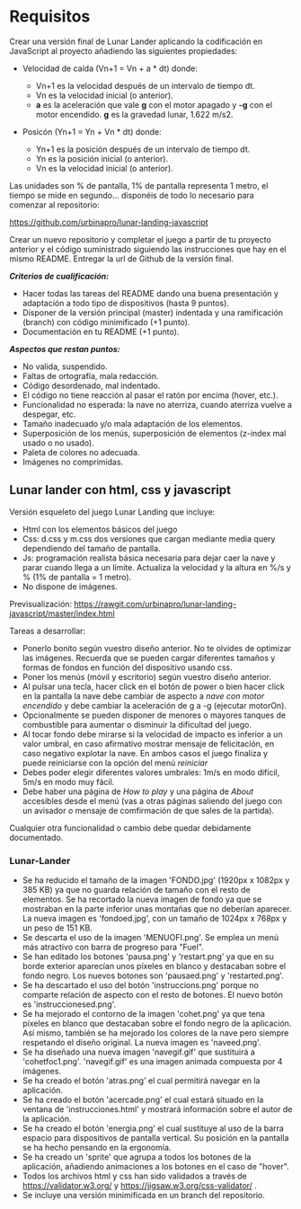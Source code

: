 # Requisitos

Crear una versión final de Lunar Lander aplicando la codificación en JavaScript al proyecto añadiendo las siguientes propiedades:
+ Velocidad de caída (Vn+1 = Vn + a * dt) donde:
  * Vn+1 es la velocidad después de un intervalo de tiempo dt.
  * Vn es la velocidad inicial (o anterior).
  * __a__ es la aceleración que vale __g__ con el motor apagado y __-g__ con el motor encendido. __g__ es la gravedad lunar, 1.622 m/s2.

+ Posicón (Yn+1 = Yn + Vn * dt) donde:
  * Yn+1 es la posición después de un intervalo de tiempo dt.
  * Yn es la posición inicial (o anterior).
  * Vn es la velocidad inicial (o anterior).

Las unidades son % de pantalla, 1% de pantalla representa 1 metro, el tiempo se mide en segundo... disponéis de todo lo necesario para comenzar al repositorio:

https://github.com/urbinapro/lunar-landing-javascript

Crear un nuevo repositorio y completar el juego a partir de tu proyecto anterior y el código suministrado siguiendo las instrucciones que hay en el mismo README. Entregar la url de Github de la versión final.

__*Criterios de cualificación:*__
+ Hacer todas las tareas del README dando una buena presentación y adaptación a todo tipo de dispositivos (hasta 9 puntos).
+ Disponer de la versión principal (master) indentada y una ramificación (branch) con código minimificado (+1 punto).
+ Documentación en tu README (+1 punto).

__*Aspectos que restan puntos:*__
+ No valida, suspendido.
+ Faltas de ortografía, mala redacción.
+ Código desordenado, mal indentado.
+ El código no tiene reacción al pasar el ratón por encima (hover, etc.).
+ Funcionalidad no esperada: la nave no aterriza, cuando aterriza vuelve a despegar, etc.
+ Tamaño inadecuado y/o mala adaptación de los elementos.
+ Superposición de los menús, superposición de elementos (z-index mal usado o no usado).
+ Paleta de colores no adecuada.
+ Imágenes no comprimidas.

## Lunar lander con html, css y javascript
Versión esqueleto del juego Lunar Landing que incluye:

* Html con los elementos básicos del juego
* Css: d.css y m.css dos versiones que cargan mediante media query dependiendo del tamaño de pantalla.
* Js: programación realista básica necesaria para dejar caer la nave y parar cuando llega a un límite. Actualiza la velocidad y la altura en %/s y % (1% de pantalla = 1 metro).
* No dispone de imágenes.

Previsualización: https://rawgit.com/urbinapro/lunar-landing-javascript/master/index.html

Tareas a desarrollar:
* Ponerlo bonito según vuestro diseño anterior. No te olvides de optimizar las imágenes. Recuerda que se pueden cargar diferentes tamaños y formas de fondos en función del dispositivo usando css.
* Poner los menús (móvil y escritorio) según vuestro diseño anterior.
* Al pulsar una tecla, hacer click en el botón de power o bien hacer click en la pantalla la nave debe cambiar de aspecto a *nave con motor encendido* y debe cambiar la aceleración de g a -g (ejecutar motorOn).
* Opcionalmente se pueden disponer de menores o mayores tanques de combustible para aumentar o disminuir la dificultad del juego.
* Al tocar fondo debe mirarse si la velocidad de impacto es inferior a un valor umbral, en caso afirmativo mostrar mensaje de felicitación, en caso negativo explotar la nave. En ambos casos el juego finaliza y puede reiniciarse con la opción del menú *reiniciar*
* Debes poder elegir diferentes valores umbrales: 1m/s en modo difícil, 5m/s en modo muy fácil.
* Debe haber una página de *How to play* y una página de *About* accesibles desde el menú (vas a otras páginas saliendo del juego con un avisador o mensaje de comfirmación de que sales de la partida).

Cualquier otra funcionalidad o cambio debe quedar debidamente documentado.

### Lunar-Lander

+ Se ha reducido el tamaño de la imagen 'FONDO.jpg' (1920px x 1082px y 385 KB) ya que no guarda relación de tamaño con el resto de elementos. Se ha recortado la nueva imagen de fondo ya que se mostraban en la parte inferior unas montañas que no deberían aparecer. La nueva imagen es 'fondoed.jpg', con un tamaño de 1024px x 768px y un peso de 151 KB.
+ Se descarta el uso de la imagen 'MENUOFI.png'. Se emplea un menú más atractivo con barra de progreso para "Fuel".
+ Se han editado los botones 'pausa.png' y 'restart.png' ya que en su borde exterior aparecían unos píxeles en blanco y destacaban sobre el fondo negro. Los nuevos botones son 'pausaed.png' y 'restarted.png'.
+ Se ha descartado el uso del botón 'instruccions.png' porque no comparte relación de aspecto con el resto de botones. El nuevo botón es 'instruccionesed.png'.
+ Se ha mejorado el contorno de la imagen 'cohet.png' ya que tena píxeles en blanco que destacaban sobre el fondo negro de la aplicación. Así mismo, también se ha mejorado los colores de la nave pero siempre respetando el diseño original. La nueva imagen es 'naveed.png'.
+ Se ha diseñado una nueva imagen 'navegif.gif' que sustituirá a 'cohetfoc1.png'. 'navegif.gif' es una imagen animada compuesta por 4 imágenes.
+ Se ha creado el botón 'atras.png' el cual permitirá navegar en la aplicación.
+ Se ha creado el botón 'acercade.png' el cual estará situado en la ventana de 'instrucciones.html' y mostrará información sobre el autor de la aplicación.
+ Se ha creado el botón 'energia.png' el cual sustituye al uso de la barra espacio para dispositivos de pantalla vertical. Su posición en la pantalla se ha hecho pensando en la ergonomía.
+ Se ha creado un 'sprite' que agrupa a todos los botones de la aplicación, añadiendo animaciones a los botones en el caso de "hover".
+ Todos los archivos html y css han sido validados a través de https://validator.w3.org/ y https://jigsaw.w3.org/css-validator/ .
+ Se incluye una versión minimificada en un branch del repositorio.
